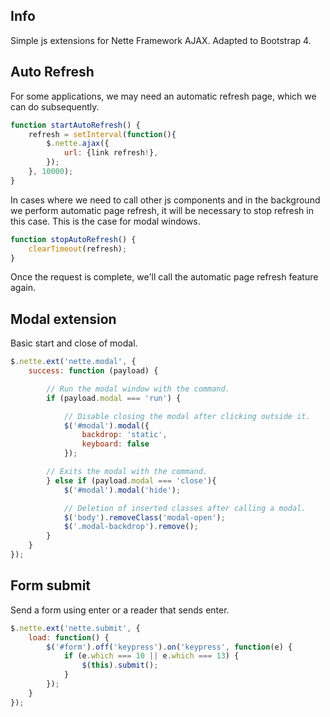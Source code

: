 ## Info
Simple js extensions for Nette Framework AJAX. Adapted to Bootstrap 4.

## Auto Refresh
For some applications, we may need an automatic refresh page, which we can do subsequently.

```js
function startAutoRefresh() {
	refresh = setInterval(function(){
		$.nette.ajax({
			url: {link refresh!},
		});
	}, 10000);
}
```

In cases where we need to call other js components and in the background we perform automatic page refresh, it will be necessary to stop refresh in this case. This is the case for modal windows.

```js
function stopAutoRefresh() {
	clearTimeout(refresh);
}
```

Once the request is complete, we'll call the automatic page refresh feature again.

## Modal extension
Basic start and close of modal.

```js
$.nette.ext('nette.modal', {
	success: function (payload) {

		// Run the modal window with the command.
		if (payload.modal === 'run') {

			// Disable closing the modal after clicking outside it.
			$('#modal').modal({
				backdrop: 'static',
				keyboard: false
			});

		// Exits the modal with the command.
		} else if (payload.modal === 'close'){
			$('#modal').modal('hide');

			// Deletion of inserted classes after calling a modal.
			$('body').removeClass('modal-open');
			$('.modal-backdrop').remove();
		}
	}
});
```

## Form submit
Send a form using enter or a reader that sends enter.

```js
$.nette.ext('nette.submit', {
	load: function() {
		$('#form').off('keypress').on('keypress', function(e) {
			if (e.which === 10 || e.which === 13) {
				$(this).submit();
			}
		});
	}
});
```
